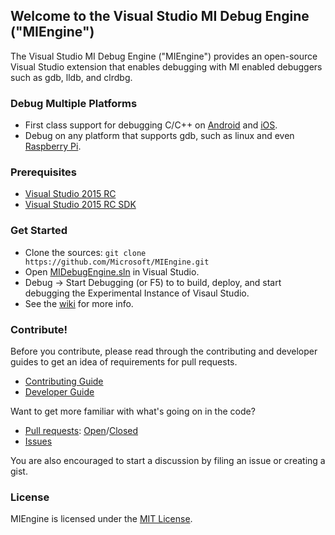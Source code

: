 ## Welcome to the Visual Studio MI Debug Engine ("MIEngine")

The Visual Studio MI Debug Engine ("MIEngine") provides an open-source Visual Studio extension that enables debugging with MI enabled debuggers such as gdb, lldb, and clrdbg.

### Debug Multiple Platforms

* First class support for debugging C/C++ on [Android](http://blogs.msdn.com/b/vcblog/archive/2014/12/12/debug-jni-android-applications-using-visual-c-cross-platform-mobile.aspx) and [iOS](http://blogs.msdn.com/b/vcblog/archive/2015/04/29/debugging-c-code-on-ios-with-visual-studio-2015.aspx).
* Debug on any platform that supports gdb, such as linux and even [Raspberry Pi](http://blogs.msdn.com/b/vcblog/archive/2015/04/29/debug-c-code-on-linux-from-visual-studio.aspx).

### Prerequisites
* [Visual Studio 2015 RC](https://www.visualstudio.com/en-us/downloads/visual-studio-2015-downloads-vs.aspx)
* [Visual Studio 2015 RC SDK](http://go.microsoft.com/?linkid=9877247)

### Get Started
* Clone the sources: `git clone https://github.com/Microsoft/MIEngine.git`
* Open [MIDebugEngine.sln](https://github.com/Microsoft/MIEngine/blob/master/MIDebugEngine.sln) in Visual Studio.
* Debug -> Start Debugging (or F5) to to build, deploy, and start debugging the Experimental Instance of Visaul Studio.
* See the [wiki](https://github.com/Microsoft/MIEngine/wiki) for more info.


### Contribute!
Before you contribute, please read through the contributing and developer guides to get an idea of requirements for pull requests. 

* [Contributing Guide](https://github.com/Microsoft/MIEngine/wiki/Contributing-Code)
* [Developer Guide](https://github.com/Microsoft/MIEngine/wiki/Building-Testing-and-Debugging)

Want to get more familiar with what's going on in the code?
* [Pull requests](https://github.com/Microsoft/MIEngine/pulls): [Open](https://github.com/Microsoft/MIEngine/pulls?q=is%3Aopen+is%3Apr)/[Closed](https://github.com/Microsoft/MIEngine/pulls?q=is%3Apr+is%3Aclosed)
* [Issues](https://github.com/Microsoft/MIEngine/issues)

You are also encouraged to start a discussion by filing an issue or creating a gist. 

### License
MIEngine is licensed under the [MIT License](https://github.com/Microsoft/MIEngine/blob/master/License.txt).